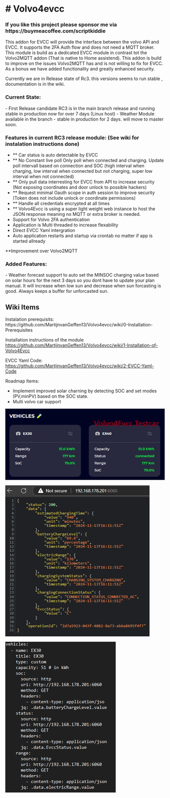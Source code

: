 <h1># Volvo4evcc</h1>

<h3>If you like this project please sponsor me via https://buymeacoffee.com/scriptkiddie</h3>

This addon for EVCC will provide the interface between the volvo API and EVCC. It supports the 2FA Auth flow and does not need a MQTT broker. This module is build as a dedicated EVCC module in contrast tot the Volvo2MQTT addon (That is native to Home assistend). This addon is build to improve on the issues Volvo2MQTT has and is not willing to fix for EVCC. As a bonus we have added functionality and greatly enhanced security. 

Currently we are in Release state of Rc3. this versions seems to run stable , documentation is in the wiki. 

<h3>Current State:</h3>
- First Release candidate RC3 is in the main branch release and running stable in production now for over 7 days (Linux host)
- Weather Module available in the branch - stable in production for 2 days. will move to master soon.

<h3>Features in current RC3 release module: (See wiki for instalation instructions done)</h3>

- ** Car status is auto detectable by EVCC
- ** No Constant live poll Only poll when connected and charging. Update poll intervall based on connection and SOC (high interval when charging, low interval when connected but not charging, super low interval when not connected)
- ** Only pull data interresting for EVCC from API to increase security (Not exposing coordinates and door unlock to possible hackers) 
- ** Request minimal Oauth scope in auth session to improve security (Token does not include unlock or coordinate permissions)
- ** Handle all credentials encrypted at all times
- ** Volvo4Evcc is using a super light weight web instance to host the JSON response meaning no MQTT or extra broker is needed.
- Support for Volvo 2FA authentication
- Application is Multi threaded to increase flexability 
- Direct EVCC Yaml intergration
- Auto application restarts and startup via crontab no matter if app is started allready

**Improvement over Volvo2MQTT

<h3>Added Features:</h3>
- Weather forecast support to auto set the MINSOC charging value based on solar hours for the next 3 days so you dont have to update your plan manual. It will increase when low sun and decrease when sun forcasting is good. Always keeps a buffer for unforcasted sun. 


<h2>Wiki Items</h2>
Instalation prerequisits:
https://github.com/MartijnvanGeffen13/Volvo4evcc/wiki/0-Installation-Prerequisites

Installation instructions of the module
https://github.com/MartijnvanGeffen13/Volvo4evcc/wiki/1-Installation-of-Volvo4Evcc

EVCC Yaml Code:
https://github.com/MartijnvanGeffen13/Volvo4evcc/wiki/2-EVCC-Yaml-Code


Roadmap Items:

- Implement improved solar charning by detecting SOC and set modes (PV,minPV) based on the SOC state.
- Multi volvo car support
  
![alt text](./Images/cars.jpg)  

![alt text](./Images/1.png)

![alt text](./Images/2.png)
